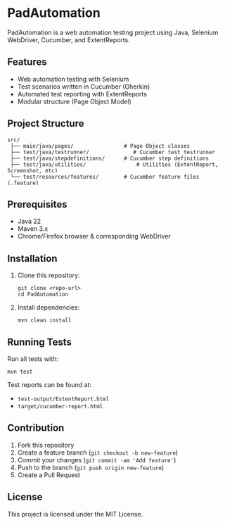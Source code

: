 # PadAutomation

PadAutomation is a web automation testing project using Java, Selenium WebDriver, Cucumber, and ExtentReports.

## Features
- Web automation testing with Selenium
- Test scenarios written in Cucumber (Gherkin)
- Automated test reporting with ExtentReports
- Modular structure (Page Object Model)

## Project Structure

```
src/
 ├── main/java/pages/                # Page Object classes
 ├── test/java/testrunner/              # Cucumber test testrunner
 ├── test/java/stepdefinitions/      # Cucumber step definitions
 ├── test/java/utilities/                # Utilities (ExtentReport, Screenshot, etc)
 └── test/resources/features/        # Cucumber feature files (.feature)
```

## Prerequisites
- Java 22
- Maven 3.x
- Chrome/Firefox browser & corresponding WebDriver

## Installation

1. Clone this repository:
   ```
   git clone <repo-url>
   cd PadAutomation
   ```
2. Install dependencies:
   ```
   mvn clean install
   ```

## Running Tests

Run all tests with:
```
mvn test
```
Test reports can be found at:
- `test-output/ExtentReport.html`
- `target/cucumber-report.html`

## Contribution

1. Fork this repository
2. Create a feature branch (`git checkout -b new-feature`)
3. Commit your changes (`git commit -am 'Add feature'`)
4. Push to the branch (`git push origin new-feature`)
5. Create a Pull Request

## License

This project is licensed under the MIT License.

